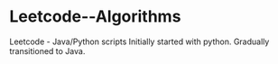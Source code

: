 # Leetcode--Algorithms
Leetcode - Java/Python scripts
Initially started with python. Gradually transitioned to Java.
